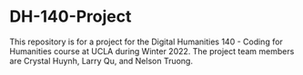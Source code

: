 # DH-140-Project
This repository is for a project for the Digital Humanities 140 - Coding for Humanities course at UCLA during Winter 2022. The project team members are Crystal Huynh, Larry Qu, and Nelson Truong.
